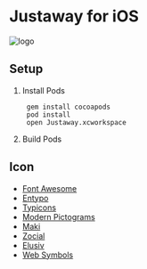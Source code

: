 # Justaway for iOS

![logo](http://justaway.info/static/img/logo.svg)

## Setup

1. Install Pods

		gem install cocoapods
		pod install
		open Justaway.xcworkspace

2. Build Pods

## Icon

- [Font Awesome](http://fortawesome.github.io/Font-Awesome/)
- [Entypo](http://www.entypo.com/)
- [Typicons](http://typicons.com/)
- [Modern Pictograms](http://thedesignoffice.org/project/modern-pictograms)
- [Maki](https://www.mapbox.com/maki/)
- [Zocial](http://zocial.smcllns.com/)
- [Elusiv](http://aristeides.com/)
- [Web Symbols](http://www.justbenice.ru/)
